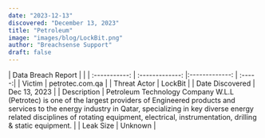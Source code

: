 ```yaml
---
date: "2023-12-13"
discovered: "December 13, 2023"
title: "Petroleum"
image: "images/blog/LockBit.png"
author: "Breachsense Support"
draft: false
---
```


| Data Breach Report           |              | 
| :-----------: | :-------------:     |:-------------:    | :-----:|
| Victim      | petrotec.com.qa      | 
| Threat Actor      | LockBit      | 
| Date Discovered      | Dec 13, 2023      | 
| Description      | Petroleum Technology Company W.L.L (Petrotec) is one of the largest providers of Engineered products and services to the energy industry in Qatar, specializing in key diverse energy related disciplines of rotating equipment, electrical, instrumentation, drilling & static equipment.      | 
| Leak Size      | Unknown      | 

